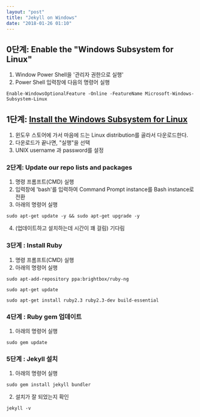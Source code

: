 ```yaml
---
layout: "post"
title: "Jekyll on Windows"
date: "2018-01-26 01:10"
---
```



## 0단계: Enable the "Windows Subsystem for Linux"

1. Window Power Shell을 '관리자 권한으로 실행'
2. Power Shell 입력창에 다음의 명령어 실행

  `Enable-WindowsOptionalFeature -Online -FeatureName Microsoft-Windows-Subsystem-Linux`


## 1단계: [Install the Windows Subsystem for Linux](https://goo.gl/hwaVQP)

1. 윈도우 스토어에 가서 마음에 드는 Linux distribution를 골라서 다운로드한다.
2. 다운로드가 끝나면, "실행"을 선택
3. UNIX username 과 password를 설정


### 2단계: Update our repo lists and packages

1. 명령 프롬프트(CMD) 실행
2. 입력창에 'bash'를 입력하여 Command Prompt instance를 Bash instance로 전환
3. 아래의 명령어 실행

  `sudo apt-get update -y && sudo apt-get upgrade -y`

4. (업데이트하고 설치하는데 시간이 꽤 걸림) 기다림

### 3단계 : Install Ruby

1. 명령 프롬프트(CMD) 실행
2. 아래의 명령어 실행

  `sudo apt-add-repository ppa:brightbox/ruby-ng`

  `sudo apt-get update`

  `sudo apt-get install ruby2.3 ruby2.3-dev build-essential`

### 4단계 : Ruby gem 업데이트

1. 아래의 명령어 실행

`sudo gem update`

### 5단계 : Jekyll 설치

1. 아래의 명령어 실행

`sudo gem install jekyll bundler`

2. 설치가 잘 되었는지 확인

`jekyll -v`
